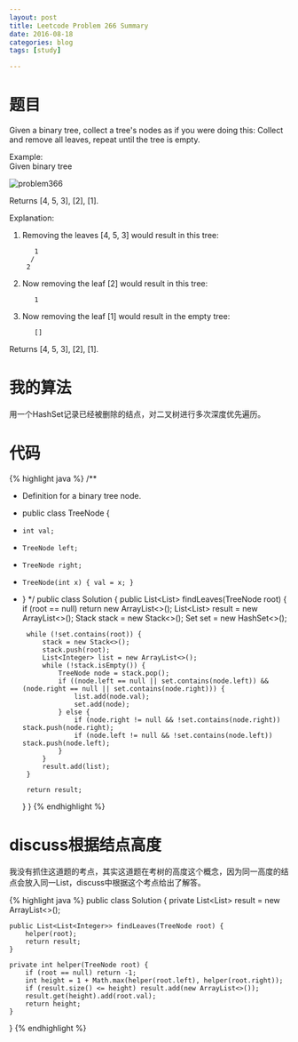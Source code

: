 ```yaml
---
layout: post
title: Leetcode Problem 266 Summary
date: 2016-08-18
categories: blog
tags: [study]

---
```


# 题目

Given a binary tree, collect a tree's nodes as if you were doing this: Collect and remove all leaves, repeat until the tree is empty.

Example:  
Given binary tree 

![problem366](https://lisencn11.github.io/img/problem366.png)

Returns [4, 5, 3], [2], [1].

Explanation:
1. Removing the leaves [4, 5, 3] would result in this tree:

          1
         / 
        2          
2. Now removing the leaf [2] would result in this tree:

          1          
3. Now removing the leaf [1] would result in the empty tree:

          []         
Returns [4, 5, 3], [2], [1].

# 我的算法

用一个HashSet记录已经被删除的结点，对二叉树进行多次深度优先遍历。

# 代码

{% highlight java %}
/**
 * Definition for a binary tree node.
 * public class TreeNode {
 *     int val;
 *     TreeNode left;
 *     TreeNode right;
 *     TreeNode(int x) { val = x; }
 * }
 */
public class Solution {
    public List<List<Integer>> findLeaves(TreeNode root) {
        if (root == null) return new ArrayList<>();
        List<List<Integer>> result = new ArrayList<>();
        Stack<TreeNode> stack = new Stack<>();
        Set<TreeNode> set = new HashSet<>();
        
        while (!set.contains(root)) {
            stack = new Stack<>();
            stack.push(root);
            List<Integer> list = new ArrayList<>();
            while (!stack.isEmpty()) {
                TreeNode node = stack.pop();
                if ((node.left == null || set.contains(node.left)) && (node.right == null || set.contains(node.right))) {
                    list.add(node.val);
                    set.add(node);
                } else {
                    if (node.right != null && !set.contains(node.right)) stack.push(node.right);
                    if (node.left != null && !set.contains(node.left)) stack.push(node.left);
                }
            }
            result.add(list);
        }
        
        return result;
    }
}
{% endhighlight %}

# discuss根据结点高度

我没有抓住这道题的考点，其实这道题在考树的高度这个概念，因为同一高度的结点会放入同一List，discuss中根据这个考点给出了解答。

{% highlight java %}
public class Solution {
    private List<List<Integer>> result = new ArrayList<>();
    
    public List<List<Integer>> findLeaves(TreeNode root) {
        helper(root);
        return result;
    }
    
    private int helper(TreeNode root) {
        if (root == null) return -1;
        int height = 1 + Math.max(helper(root.left), helper(root.right));
        if (result.size() <= height) result.add(new ArrayList<>());
        result.get(height).add(root.val);
        return height;
    }
}
{% endhighlight %}
